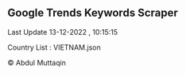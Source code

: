 

## Google Trends Keywords Scraper 
 
Last Update 13-12-2022 , 10:15:15

Country List :
VIETNAM.json



© Abdul Muttaqin 
